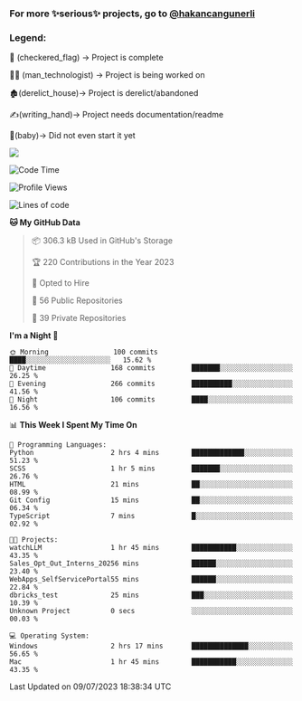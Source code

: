 ### For more ✨serious✨ projects, go to [@hakancangunerli](https://github.com/hakancangunerli)


### Legend:


🏁 (checkered_flag) -> Project is complete

👨‍💻 (man_technologist)   -> Project is being worked on

🏚️(derelict_house)-> Project is derelict/abandoned

✍️(writing_hand)-> Project needs documentation/readme

👶(baby)-> Did not even start it yet

![](https://github-readme-stats.vercel.app/api/top-langs/?username=hakancangunerli&layout=compact&hide=tex,html,shell,CSS,Ruby,Makefile,EmberScript,MATLAB,C&langs_count=6&exclude_repo=2015-csharp,gt_code,gsu_code,uga_code,uga_robotics)

<!--START_SECTION:waka-->
![Code Time](http://img.shields.io/badge/Code%20Time-447%20hrs%207%20mins-blue)

![Profile Views](http://img.shields.io/badge/Profile%20Views-0-blue)

![Lines of code](https://img.shields.io/badge/From%20Hello%20World%20I%27ve%20Written-3.1%20million%20lines%20of%20code-blue)

**🐱 My GitHub Data** 

> 📦 306.3 kB Used in GitHub's Storage 
 > 
> 🏆 220 Contributions in the Year 2023
 > 
> 💼 Opted to Hire
 > 
> 📜 56 Public Repositories 
 > 
> 🔑 39 Private Repositories 
 > 
**I'm a Night 🦉** 

```text
🌞 Morning                100 commits         ████░░░░░░░░░░░░░░░░░░░░░   15.62 % 
🌆 Daytime                168 commits         ███████░░░░░░░░░░░░░░░░░░   26.25 % 
🌃 Evening                266 commits         ██████████░░░░░░░░░░░░░░░   41.56 % 
🌙 Night                  106 commits         ████░░░░░░░░░░░░░░░░░░░░░   16.56 % 
```


📊 **This Week I Spent My Time On** 

```text
💬 Programming Languages: 
Python                   2 hrs 4 mins        █████████████░░░░░░░░░░░░   51.23 % 
SCSS                     1 hr 5 mins         ███████░░░░░░░░░░░░░░░░░░   26.76 % 
HTML                     21 mins             ██░░░░░░░░░░░░░░░░░░░░░░░   08.99 % 
Git Config               15 mins             ██░░░░░░░░░░░░░░░░░░░░░░░   06.34 % 
TypeScript               7 mins              █░░░░░░░░░░░░░░░░░░░░░░░░   02.92 % 

🐱‍💻 Projects: 
watchLLM                 1 hr 45 mins        ███████████░░░░░░░░░░░░░░   43.35 % 
Sales_Opt_Out_Interns_20256 mins             ██████░░░░░░░░░░░░░░░░░░░   23.40 % 
WebApps_SelfServicePortal55 mins             ██████░░░░░░░░░░░░░░░░░░░   22.84 % 
dbricks_test             25 mins             ███░░░░░░░░░░░░░░░░░░░░░░   10.39 % 
Unknown Project          0 secs              ░░░░░░░░░░░░░░░░░░░░░░░░░   00.03 % 

💻 Operating System: 
Windows                  2 hrs 17 mins       ██████████████░░░░░░░░░░░   56.65 % 
Mac                      1 hr 45 mins        ███████████░░░░░░░░░░░░░░   43.35 % 
```


 Last Updated on 09/07/2023 18:38:34 UTC
<!--END_SECTION:waka-->


